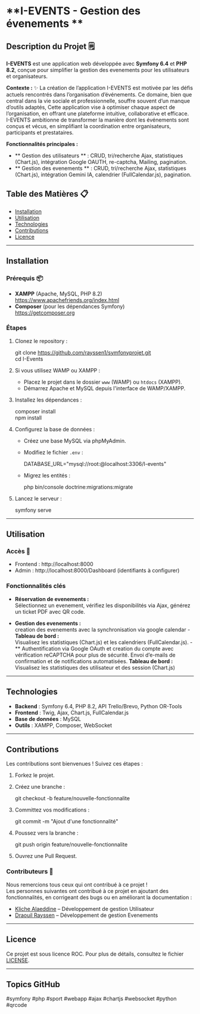 # **I-EVENTS - Gestion des évenements **

## Description du Projet 🗒️

**I-EVENTS** est une application web développée avec **Symfony 6.4** et **PHP 8.2**, conçue pour simplifier la gestion des evenements  pour les utilisateurs et organisateurs.

**Contexte :**  ✨
La création de l’application I-EVENTS est motivée par les défis actuels rencontrés dans l’organisation d’événements. Ce domaine, bien que central dans la vie sociale et professionnelle, souffre souvent d’un manque d’outils adaptés,
Cette application vise à optimiser chaque aspect de l’organisation, en offrant une plateforme intuitive, collaborative et efficace. I-EVENTS ambitionne de transformer la manière dont les événements sont conçus et vécus, en simplifiant la coordination entre organisateurs, participants et prestataires.

**Fonctionnalités principales :**

- ** Gestion des utilisateurs ** : CRUD, tri/recherche Ajax, statistiques (Chart.js), intégration Google OAUTH, re-captcha, Mailing, pagination. 
- ** Gestion des evenements ** : CRUD, tri/recherche Ajax, statistiques (Chart.js), intégration Gemini IA, calendrier (FullCalendar.js), pagination.

## Table des Matières 📋

- [Installation](#installation)  
- [Utilisation](#utilisation)  
- [Technologies](#technologies)  
- [Contributions](#contributions)  
- [Licence](#licence)

---

## Installation

### Prérequis 📦

- **XAMPP** (Apache, MySQL, PHP 8.2)  
  https://www.apachefriends.org/index.html  
- **Composer** (pour les dépendances Symfony)  
  https://getcomposer.org  

### Étapes

1. Clonez le repository :

   git clone https://github.com/rayssen1/symfonyprojet.git  
   cd I-Events

2. Si vous utilisez WAMP ou XAMPP :
   - Placez le projet dans le dossier `www` (WAMP) ou `htdocs` (XAMPP).
   - Démarrez Apache et MySQL depuis l'interface de WAMP/XAMPP.

3. Installez les dépendances :

   composer install  
   npm install

4. Configurez la base de données :
   - Créez une base MySQL via phpMyAdmin.
   - Modifiez le fichier `.env` :

     DATABASE_URL="mysql://root:@localhost:3306/I-events"

   - Migrez les entités :

     php bin/console doctrine:migrations:migrate

5. Lancez le serveur :

   symfony serve

---

## Utilisation

### Accès 🔑

- Frontend : http://localhost:8000  
- Admin : http://localhost:8000/Dashboard (identifiants à configurer)

### Fonctionnalités clés

- **Réservation de evenements :**  
  Sélectionnez un evenement, vérifiez les disponibilités via Ajax, générez un ticket PDF avec QR code.

- **Gestion des evenements :**  
  creation des evenements avec la synchronisation via google calendar - **Tableau de bord :**  
  Visualisez les statistiques (Chart.js) et les calendriers (FullCalendar.js).
-** Authentification via Google OAuth et creation du compte avec vérification reCAPTCHA pour plus de sécurité. Envoi d’e-mails de confirmation et de notifications automatisées.
  **Tableau de bord :**  
  Visualisez les statistiques des utilisateur et des session (Chart.js)
---

## Technologies

- **Backend** : Symfony 6.4, PHP 8.2, API Trello/Brevo, Python OR-Tools  
- **Frontend** : Twig, Ajax, Chart.js, FullCalendar.js  
- **Base de données** : MySQL  
- **Outils** : XAMPP, Composer, WebSocket

---

## Contributions

Les contributions sont bienvenues ! Suivez ces étapes :

1. Forkez le projet.
2. Créez une branche :

   git checkout -b feature/nouvelle-fonctionnalite

3. Committez vos modifications :

   git commit -m "Ajout d'une fonctionnalité"

4. Poussez vers la branche :

   git push origin feature/nouvelle-fonctionnalite

5. Ouvrez une Pull Request.

### Contributeurs 👥

Nous remercions tous ceux qui ont contribué à ce projet !  
Les personnes suivantes ont contribué à ce projet en ajoutant des fonctionnalités, en corrigeant des bugs ou en améliorant la documentation :

- [Kliche Alaeddine](https://github.com/rayssen1) – Développement de gestion Utilisateur 
- [Draouil Rayssen](https://github.com/rayssen1) – Développement de gestion Evenements  


---

## Licence

Ce projet est sous licence ROC. Pour plus de détails, consultez le fichier [LICENSE](./LICENSE).

---

## Topics GitHub

#symfony #php #sport #webapp #ajax #chartjs #websocket #python #qrcode
